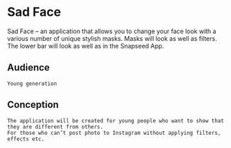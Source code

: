 # Sad Face
Sad Face – an application that allows you to change your face look with a various number of unique stylish masks. 
Masks will look as well as filters. The lower bar will look as well as in the Snapseed App.

## Audience
    Young generation 

## Conception
    The application will be created for young people who want to show that they are different from others. 
    For those who can’t post photo to Instagram without applying filters, effects etc.

